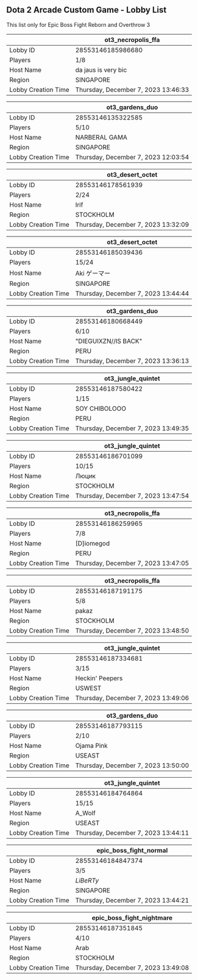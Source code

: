 ## Dota 2 Arcade Custom Game - Lobby List

This list only for Epic Boss Fight Reborn and Overthrow 3

|  | ot3_necropolis_ffa |
| ------ | ------ |
| Lobby ID | 28553146185986680 |
| Players | 1/8 |
| Host Name | da jaus is very bic |
| Region | SINGAPORE |
| Lobby Creation Time | Thursday, December 7, 2023 13:46:33 |


|  | ot3_gardens_duo |
| ------ | ------ |
| Lobby ID | 28553146135322585 |
| Players | 5/10 |
| Host Name | NARBERAL GAMA |
| Region | SINGAPORE |
| Lobby Creation Time | Thursday, December 7, 2023 12:03:54 |


|  | ot3_desert_octet |
| ------ | ------ |
| Lobby ID | 28553146178561939 |
| Players | 2/24 |
| Host Name | Irif |
| Region | STOCKHOLM |
| Lobby Creation Time | Thursday, December 7, 2023 13:32:09 |


|  | ot3_desert_octet |
| ------ | ------ |
| Lobby ID | 28553146185039436 |
| Players | 15/24 |
| Host Name | Aki ゲーマー |
| Region | SINGAPORE |
| Lobby Creation Time | Thursday, December 7, 2023 13:44:44 |


|  | ot3_gardens_duo |
| ------ | ------ |
| Lobby ID | 28553146180668449 |
| Players | 6/10 |
| Host Name | "DIEGUIXZN//IS BACK" |
| Region | PERU |
| Lobby Creation Time | Thursday, December 7, 2023 13:36:13 |


|  | ot3_jungle_quintet |
| ------ | ------ |
| Lobby ID | 28553146187580422 |
| Players | 1/15 |
| Host Name | SOY CHIBOLOOO |
| Region | PERU |
| Lobby Creation Time | Thursday, December 7, 2023 13:49:35 |


|  | ot3_jungle_quintet |
| ------ | ------ |
| Lobby ID | 28553146186701099 |
| Players | 10/15 |
| Host Name | Люцик |
| Region | STOCKHOLM |
| Lobby Creation Time | Thursday, December 7, 2023 13:47:54 |


|  | ot3_necropolis_ffa |
| ------ | ------ |
| Lobby ID | 28553146186259965 |
| Players | 7/8 |
| Host Name | [D]iomegod |
| Region | PERU |
| Lobby Creation Time | Thursday, December 7, 2023 13:47:05 |


|  | ot3_necropolis_ffa |
| ------ | ------ |
| Lobby ID | 28553146187191175 |
| Players | 5/8 |
| Host Name | pakaz |
| Region | STOCKHOLM |
| Lobby Creation Time | Thursday, December 7, 2023 13:48:50 |


|  | ot3_jungle_quintet |
| ------ | ------ |
| Lobby ID | 28553146187334681 |
| Players | 3/15 |
| Host Name | Heckin' Peepers |
| Region | USWEST |
| Lobby Creation Time | Thursday, December 7, 2023 13:49:06 |


|  | ot3_gardens_duo |
| ------ | ------ |
| Lobby ID | 28553146187793115 |
| Players | 2/10 |
| Host Name | Ojama Pink |
| Region | USEAST |
| Lobby Creation Time | Thursday, December 7, 2023 13:50:00 |


|  | ot3_jungle_quintet |
| ------ | ------ |
| Lobby ID | 28553146184764864 |
| Players | 15/15 |
| Host Name | A_Wolf |
| Region | USEAST |
| Lobby Creation Time | Thursday, December 7, 2023 13:44:11 |


|  | epic_boss_fight_normal |
| ------ | ------ |
| Lobby ID | 28553146184847374 |
| Players | 3/5 |
| Host Name | _LiBeRTy_ |
| Region | SINGAPORE |
| Lobby Creation Time | Thursday, December 7, 2023 13:44:21 |


|  | epic_boss_fight_nightmare |
| ------ | ------ |
| Lobby ID | 28553146187351845 |
| Players | 4/10 |
| Host Name | Arab |
| Region | STOCKHOLM |
| Lobby Creation Time | Thursday, December 7, 2023 13:49:08 |


